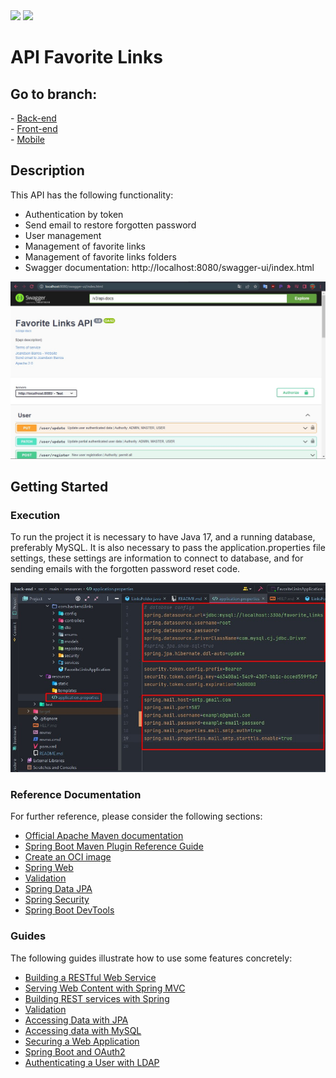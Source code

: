 <div>
    <img src="https://img.shields.io/badge/Spring-6DB33F?style=for-the-badge&logo=spring&logoColor=white"/>
    <img src="https://img.shields.io/badge/MySQL-005C84?style=for-the-badge&logo=mysql&logoColor=white"/>
</div>

# API Favorite Links

## Go to branch:

<div>
- <a href="https://github.com/JeandsonBarros/favorite-links-with-react-and-spring-boot/tree/back-end">Back-end</a><br/>
- <a href="https://github.com/JeandsonBarros/favorite-links-with-react-and-spring-boot/tree/front-end">Front-end</a><br/>
- <a href="https://github.com/JeandsonBarros/favorite-links-with-react-and-spring-boot/tree/mobile">Mobile</a><br/>
</div>

## Description
This API has the following functionality:

- Authentication by token
- Send email to restore forgotten password
- User management
- Management of favorite links
- Management of favorite links folders
- Swagger documentation: http://localhost:8080/swagger-ui/index.html

<img src="./screenshots/Screenshot_1.jpg" />

## Getting Started

### Execution

To run the project it is necessary to have Java 17,
and a running database, preferably MySQL.
It is also necessary to pass the application.properties file settings,
these settings are information to connect to database,
and for sending emails with the forgotten password reset code.

<img src="./screenshots/Screenshot_2.jpg" />

### Reference Documentation
For further reference, please consider the following sections:

* [Official Apache Maven documentation](https://maven.apache.org/guides/index.html)
* [Spring Boot Maven Plugin Reference Guide](https://docs.spring.io/spring-boot/docs/3.0.2/maven-plugin/reference/html/)
* [Create an OCI image](https://docs.spring.io/spring-boot/docs/3.0.2/maven-plugin/reference/html/#build-image)
* [Spring Web](https://docs.spring.io/spring-boot/docs/3.0.2/reference/htmlsingle/#web)
* [Validation](https://docs.spring.io/spring-boot/docs/3.0.2/reference/htmlsingle/#io.validation)
* [Spring Data JPA](https://docs.spring.io/spring-boot/docs/3.0.2/reference/htmlsingle/#data.sql.jpa-and-spring-data)
* [Spring Security](https://docs.spring.io/spring-boot/docs/3.0.2/reference/htmlsingle/#web.security)
* [Spring Boot DevTools](https://docs.spring.io/spring-boot/docs/3.0.2/reference/htmlsingle/#using.devtools)

### Guides
The following guides illustrate how to use some features concretely:

* [Building a RESTful Web Service](https://spring.io/guides/gs/rest-service/)
* [Serving Web Content with Spring MVC](https://spring.io/guides/gs/serving-web-content/)
* [Building REST services with Spring](https://spring.io/guides/tutorials/rest/)
* [Validation](https://spring.io/guides/gs/validating-form-input/)
* [Accessing Data with JPA](https://spring.io/guides/gs/accessing-data-jpa/)
* [Accessing data with MySQL](https://spring.io/guides/gs/accessing-data-mysql/)
* [Securing a Web Application](https://spring.io/guides/gs/securing-web/)
* [Spring Boot and OAuth2](https://spring.io/guides/tutorials/spring-boot-oauth2/)
* [Authenticating a User with LDAP](https://spring.io/guides/gs/authenticating-ldap/)

